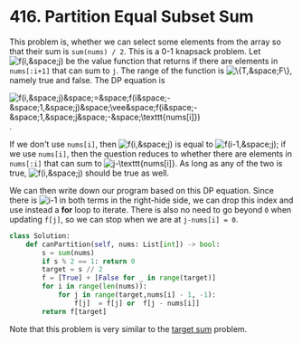# 416. Partition Equal Subset Sum

 This problem is, whether we can select some elements from the array so that their sum is `sum(nums) / 2`. This is a 0-1 knapsack problem. Let <img src='https://latex.codecogs.com/svg.image?f(i,&space;j)' title='f(i,&space;j)' /> be the value function that returns if there are elements in `nums[:i+1]` that can sum to `j`. The range of the function is <img src='https://latex.codecogs.com/svg.image?\{T,&space;F\}' title='\{T,&space;F\}' />, namely true and false. The DP equation is

<img src='https://latex.codecogs.com/svg.image?f(i,&space;j)&space;=&space;f(i&space;-&space;1,&space;j)&space;\vee&space;f(i&space;-&space;1,&space;j&space;-&space;\texttt{nums[i]})' title='f(i,&space;j)&space;=&space;f(i&space;-&space;1,&space;j)&space;\vee&space;f(i&space;-&space;1,&space;j&space;-&space;\texttt{nums[i]})' />.

If we don't use `nums[i]`, then <img src='https://latex.codecogs.com/svg.image?f(i,&space;j)' title='f(i,&space;j)' /> is equal to <img src='https://latex.codecogs.com/svg.image?f(i-1,&space;j)' title='f(i-1,&space;j)' />; if we use `nums[i]`, then the question reduces to whether there are elements in `nums[:i]` that can sum to <img src='https://latex.codecogs.com/svg.image?j-\texttt{nums[i]}' title='j-\texttt{nums[i]}' />. As long as any of the two is true, <img src='https://latex.codecogs.com/svg.image?f(i,&space;j)' title='f(i,&space;j)' /> should be true as well.

We can then write down our program based on this DP equation. Since there is <img src='https://latex.codecogs.com/svg.image?i-1' title='i-1' /> in both terms in the right-hide side, we can drop this index and use instead a **for** loop to iterate. There is also no need to go beyond `0` when updating `f[j]`, so we can stop when we are at `j-nums[i] = 0`. 

```python
class Solution:
    def canPartition(self, nums: List[int]) -> bool:
        s = sum(nums)
        if s % 2 == 1: return 0
        target = s // 2
        f = [True] + [False for _ in range(target)]
        for i in range(len(nums)):
            for j in range(target,nums[i] - 1, -1):
                f[j]  = f[j] or  f[j - nums[i]]
        return f[target]
```

Note that this problem is very similar to the [target sum](https://leetcode-cn.com/problems/target-sum/submissions/) problem. 